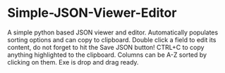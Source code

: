 # Simple-JSON-Viewer-Editor
A simple python based JSON viewer and editor. Automatically populates sorting options and can copy to clipboard.
Double click a field to edit its content, do not forget to hit the Save JSON button!
CTRL+C to copy anything highlighted to the clipboard.
Columns can be A-Z sorted by clicking on them.
Exe is drop and drag ready.

